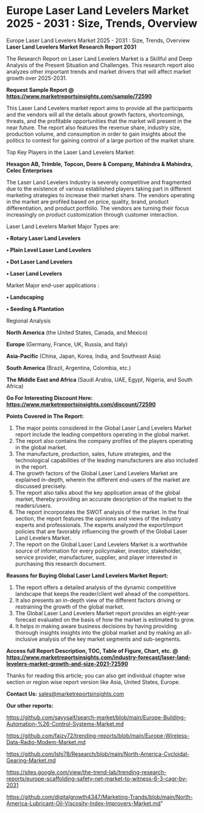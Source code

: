 # Europe Laser Land Levelers Market 2025 - 2031 : Size, Trends, Overview
Europe Laser Land Levelers Market 2025 - 2031 : Size, Trends, Overview
<strong>Laser Land Levelers Market Research Report 2031</strong>

The Research Report on Laser Land Levelers Market is a Skillful and Deep Analysis of the Present Situation and Challenges. This research report also analyzes other important trends and market drivers that will affect market growth over 2025-2031.

<strong>Request Sample Report @ <a href=https://www.marketreportsinsights.com/sample/72590>https://www.marketreportsinsights.com/sample/72590</a></strong>

This Laser Land Levelers market report aims to provide all the participants and the vendors will all the details about growth factors, shortcomings, threats, and the profitable opportunities that the market will present in the near future. The report also features the revenue share, industry size, production volume, and consumption in order to gain insights about the politics to contest for gaining control of a large portion of the market share.

Top Key Players in the Laser Land Levelers Market:

<strong>Hexagon AB, Trimble, Topcon, Deere & Company, Mahindra & Mahindra, Celec Enterprises</strong>

The Laser Land Levelers Industry is severely competitive and fragmented due to the existence of various established players taking part in different marketing strategies to increase their market share. The vendors operating in the market are profiled based on price, quality, brand, product differentiation, and product portfolio. The vendors are turning their focus increasingly on product customization through customer interaction.

Laser Land Levelers Market Major Types are:

<strong>• Rotary Laser Land Levelers

• Plain Level Laser Land Levelers

• Dot Laser Land Levelers

• Laser Land Levelers</strong>

Market Major end-user applications :

<strong>• Landscaping

• Seeding & Plantation</strong>

Regional Analysis

</u><strong><b>North America</b></strong> (the United States, Canada, and Mexico)

<strong><b>Europe </b></strong>(Germany, France, UK, Russia, and Italy)

<strong><b>Asia-Pacific</b></strong> (China, Japan, Korea, India, and Southeast Asia)

<strong><b>South America</b></strong> (Brazil, Argentina, Colombia, etc.)

<strong><b>The Middle East and Africa</b></strong> (Saudi Arabia, UAE, Egypt, Nigeria, and South Africa)

<strong>Go For Interesting Discount Here: <a href=https://www.marketreportsinsights.com/discount/72590>https://www.marketreportsinsights.com/discount/72590</a></strong>

<strong>Points Covered in The Report:</strong>
<ol>
  <li>The major points considered in the Global Laser Land Levelers Market report include the leading competitors operating in the global market.</li>
  <li>The report also contains the company profiles of the players operating in the global market.</li>
  <li>The manufacture, production, sales, future strategies, and the technological capabilities of the leading manufacturers are also included in the report.</li>
  <li>The growth factors of the Global Laser Land Levelers Market are explained in-depth, wherein the different end-users of the market are discussed precisely.</li>
  <li>The report also talks about the key application areas of the global market, thereby providing an accurate description of the market to the readers/users.</li>
  <li>The report incorporates the SWOT analysis of the market. In the final section, the report features the opinions and views of the industry experts and professionals. The experts analyzed the export/import policies that are favorably influencing the growth of the Global Laser Land Levelers Market.</li>
  <li>The report on the Global Laser Land Levelers Market is a worthwhile source of information for every policymaker, investor, stakeholder, service provider, manufacturer, supplier, and player interested in purchasing this research document.</li>
</ol>
<strong>Reasons for Buying Global Laser Land Levelers Market Report:</strong>

<ol>
  <li>The report offers a detailed analysis of the dynamic competitive landscape that keeps the reader/client well ahead of the competitors.</li>
  <li>It also presents an in-depth view of the different factors driving or restraining the growth of the global market.</li>
  <li>The Global Laser Land Levelers Market report provides an eight-year forecast evaluated on the basis of how the market is estimated to grow.</li>
  <li>It helps in making aware business decisions by having providing thorough insights insights into the global market and by making an all-inclusive analysis of the key market segments and sub-segments.</li>
</ol>
<strong>Access full Report Description, TOC, Table of Figure, Chart, etc. @ <a href=https://www.marketreportsinsights.com/industry-forecast/laser-land-levelers-market-growth-and-size-2021-72590>https://www.marketreportsinsights.com/industry-forecast/laser-land-levelers-market-growth-and-size-2021-72590</a></strong>


Thanks for reading this article; you can also get individual chapter wise section or region wise report version like Asia, United States, Europe.

<strong>Contact Us:</strong>
sales@marketreportsinsights.com

<strong>Our other reports:</strong>

<a href=https://github.com/sayysaif/search-market/blob/main/Europe-Building-Automation-%26-Control-Systems-Market.md>https://github.com/sayysaif/search-market/blob/main/Europe-Building-Automation-%26-Control-Systems-Market.md</a>

<a href=https://github.com/faizy72/trending-reports/blob/main/Europe-Wireless-Data-Radio-Modem-Market.md>https://github.com/faizy72/trending-reports/blob/main/Europe-Wireless-Data-Radio-Modem-Market.md</a>

<a href=https://github.com/Ishi78/Research/blob/main/North-America-Cycloidal-Gearing-Market.md>https://github.com/Ishi78/Research/blob/main/North-America-Cycloidal-Gearing-Market.md</a>

<a href=https://sites.google.com/view/the-trend-lab/trending-research-reports/europe-scaffolding-safety-net-market-to-witness-6-3-cagr-by-2031>https://sites.google.com/view/the-trend-lab/trending-research-reports/europe-scaffolding-safety-net-market-to-witness-6-3-cagr-by-2031</a>

<a href=https://github.com/digitalgrowth4347/Marketing-Trands/blob/main/North-America-Lubricant-Oil-Viscosity-Index-Improvers-Market.md>https://github.com/digitalgrowth4347/Marketing-Trands/blob/main/North-America-Lubricant-Oil-Viscosity-Index-Improvers-Market.md</a>"
